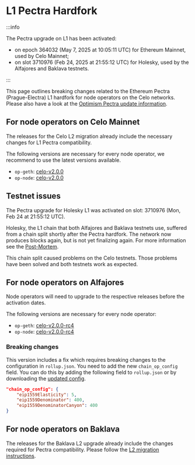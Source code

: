 # L1 Pectra Hardfork

:::info

The Pectra upgrade on L1 has been activated:

- on epoch 364032 (May 7, 2025 at 10:05:11 UTC) for Ethereum Mainnet, used by Celo Mainnet;
- on slot 3710976 (Feb 24, 2025 at 21:55:12 UTC) for Holesky, used by the Alfajores and Baklava testnets.

:::

This page outlines breaking changes related to the Ethereum Pectra (Prague-Electra) L1 hardfork for node operators on the Celo networks. Please also have a look at the [Optimism Pectra update information](https://docs.optimism.io/notices/pectra-changes).

## For node operators on Celo Mainnet

The releases for the Celo L2 migration already include the necessary changes for L1 Pectra compatibility.

The following versions are necessary for every node operator, we recommend to use the latest versions available.

* `op-geth`: [celo-v2.0.0](https://github.com/celo-org/op-geth/releases/tag/celo-v2.0.0)
* `op-node`: [celo-v2.0.0](https://github.com/celo-org/optimism/releases/tag/celo-v2.0.0)

## Testnet issues

The Pectra upgrade for Holesky L1 was activated on slot: 3710976 (Mon, Feb 24 at 21:55:12 UTC).

Holesky, the L1 chain that both Alfajores and Baklava testnets use, suffered from a chain split shortly after the Pectra hardfork. The network now produces blocks again, but is not yet finalizing again. For more information see the [Post-Mortem](https://github.com/ethereum/pm/blob/master/Pectra/holesky-postmortem.md).

This chain split caused problems on the Celo testnets. Those problems have been solved and both testnets work as expected.

## For node operators on Alfajores

Node operators will need to upgrade to the respective releases before the activation dates.

The following versions are necessary for every node operator:

* `op-geth`: [celo-v2.0.0-rc4](https://github.com/celo-org/op-geth/releases/tag/celo-v2.0.0-rc4)
* `op-node`: [celo-v2.0.0-rc4](https://github.com/celo-org/optimism/releases/tag/celo-v2.0.0-rc4)

### Breaking changes

This version includes a fix which requires breaking changes to the configuration in `rollup.json`. You need to add the new `chain_op_config` field. You can do this by adding the following field to `rollup.json` or by downloading the [updated config](https://storage.googleapis.com/cel2-rollup-files/alfajores/rollup.json).

```json
"chain_op_config": {
	"eip1559Elasticity": 5,
	"eip1559Denominator": 400,
	"eip1559DenominatorCanyon": 400
}
```

## For node operators on Baklava

The releases for the Baklava L2 upgrade already include the changes required for Pectra compatibility. Please follow the [L2 migration instructions](./l2-migration.md).
